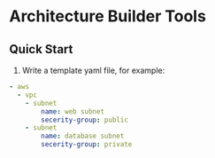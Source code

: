 # Architecture Builder Tools

## Quick Start

1. Write a template yaml file, for example:
``` yaml
- aws
  - vpc
    - subnet
        name: web subnet
        secerity-group: public
    - subnet
        name: database subnet
        secerity-group: private
```